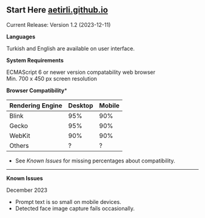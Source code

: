 **Start Here**
[aetirli.github.io](https://aetirli.github.io/)
--
Current Release: Version 1.2 (2023-12-11)

**Languages**

Turkish and English are available on user interface.

**System Requirements**

ECMAScript 6 or newer version compatability web browser \
Min. 700 x 450 px screen resolution

**Browser Compatibility***

|Rendering Engine |Desktop|Mobile|
|--|--|--|
|Blink|95%|90%|
|Gecko|95%|90%|
|WebKit|90%|90%|
|Others|?|?|

* See *Known Issues* for missing percentages about compatibility.
---
**Known Issues**

December 2023

 - Prompt text is so small on mobile devices.
 - Detected face image capture fails occasionally.
